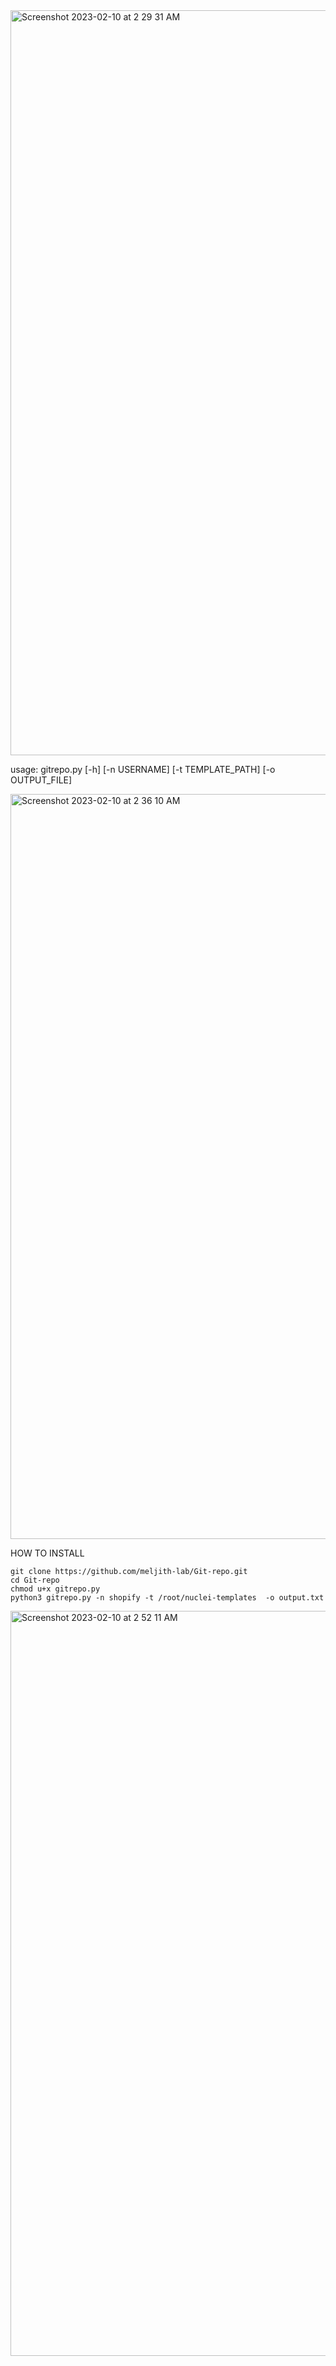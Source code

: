 



<img width="1192" alt="Screenshot 2023-02-10 at 2 29 31 AM" src="https://user-images.githubusercontent.com/83987293/217937790-e80c0422-4ec0-4f6f-8842-a9c70630aca1.png">

    
usage: gitrepo.py [-h] [-n USERNAME] [-t TEMPLATE_PATH] [-o OUTPUT_FILE]

<img width="1192" alt="Screenshot 2023-02-10 at 2 36 10 AM" src="https://user-images.githubusercontent.com/83987293/217939000-bb8f0f42-5837-404d-823d-47a52e3111f6.png">


HOW TO INSTALL 


```
git clone https://github.com/meljith-lab/Git-repo.git
cd Git-repo
chmod u+x gitrepo.py
python3 gitrepo.py -n shopify -t /root/nuclei-templates  -o output.txt
````


<img width="1192" alt="Screenshot 2023-02-10 at 2 52 11 AM" src="https://user-images.githubusercontent.com/83987293/217942044-17039500-5dcc-45d4-abfb-0b93a0453824.png">

